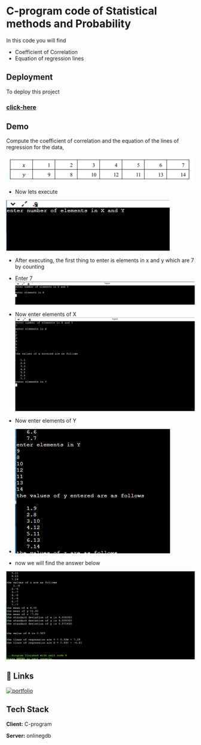 
# C-program code of Statistical methods and Probability 

In this code you will find
* Coefficient of Correlation
* Equation of regression lines





## Deployment

To deploy this project 


 ### [click-here](https://onlinegdb.com/n3QAwDst0)

 



## Demo

Compute the coefficient of correlation and the equation of the lines of regression for the data,

![App Screenshot](https://raw.githubusercontent.com/HariKarumuri/probability-solver/main/images%20for%20readme%20file/Screenshot%20(19).png)

* Now lets execute

![ss1](https://raw.githubusercontent.com/HariKarumuri/probability-solver/main/images%20for%20readme%20file/Screenshot%20(20).png)

* After executing, the first thing to enter is elements in x and y which are 7 by counting
* Enter 7 
![ss2](https://raw.githubusercontent.com/HariKarumuri/probability-solver/main/images%20for%20readme%20file/Screenshot%20(21).png)

* Now enter elements of X 
![ss3](https://raw.githubusercontent.com/HariKarumuri/probability-solver/main/images%20for%20readme%20file/Screenshot%20(22).png)

* Now enter elements of Y 
* ![ss4](https://raw.githubusercontent.com/HariKarumuri/probability-solver/main/images%20for%20readme%20file/Screenshot%20(23).png)

* now we will find the answer below

![ss5](https://raw.githubusercontent.com/HariKarumuri/probability-solver/main/images%20for%20readme%20file/Screenshot%20(24).png)


## 🔗 Links
[![portfolio](https://img.shields.io/badge/my_portfolio-000?style=for-the-badge&logo=ko-fi&logoColor=white)](https://harikarumuri.github.io/website/)


## Tech Stack

**Client:** C-program

**Server:** onlinegdb

